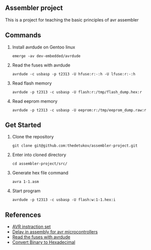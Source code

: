 ## Assembler project

This is a project for teaching the basic principles of avr assembler

## Commands

1. Install avrdude on Gentoo linux
	```shell
	emerge -av dev-embedded/avrdude
	```
1. Read the fuses with avrdude
	``` shell
	avrdude -c usbasp -p t2313 -U hfuse:r:-:h -U lfuse:r:-:h
	```
1. Read flash memory
	```shell
	avrdude -p t2313 -c usbasp -U flash:r:/tmp/flash_dump.hex:r
	```
1. Read eeprom memory
	```shell
	avrdude -p t2313 -c usbasp -U eeprom:r:/tmp/eeprom_dump.raw:r
	```

## Get Started

1. Clone the repository
	```shell
	git clone git@github.com:thedetukov/assembler-project.git
	```
1. Enter into cloned directory
	```shell
	cd assembler-project/src/
	```
1. Generate hex file command
	```shell
	avra 1-1.asm
	```
1. Start program
	```shell
	avrdude -p t2313 -c usbasp -U flash:w:1-1.hex:i
	```

## References
- [AVR instraction set](http://lyons42.com/AVR/Opcodes/AVRAllOpcodes.html)
- [Delay in assembly for avr microcontrollers](https://stackoverflow.com/questions/24097526/how-to-make-a-delay-in-assembly-for-avr-microcontrollers)
- [Read the fuses with avrdude](https://stackoverflow.com/questions/74260385/how-to-read-the-fuses-with-avrdude)
- [Convert Binary to Hexadecimal](https://www.geeksforgeeks.org/how-to-convert-binary-to-hexadecimal/)
